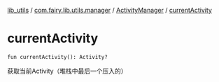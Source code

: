 [lib_utils](../../index.md) / [com.fairy.lib.utils.manager](../index.md) / [ActivityManager](index.md) / [currentActivity](./current-activity.md)

# currentActivity

`fun currentActivity(): Activity?`

获取当前Activity（堆栈中最后一个压入的）

